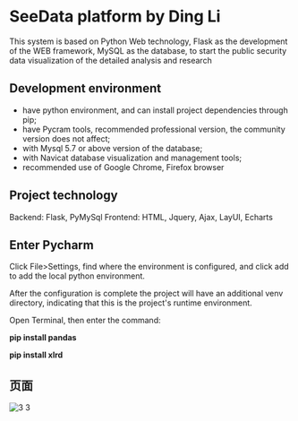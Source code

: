 
# SeeData platform by Ding Li
This system is based on Python Web technology, Flask as the development of the WEB framework, MySQL as the database, to start the public security data visualization of the detailed analysis and research

## Development environment

-  have python environment, and can install project dependencies through pip;
- have Pycram tools, recommended professional version, the community version does not affect;
- with Mysql 5.7 or above version of the database;
- with Navicat database visualization and management tools;
- recommended use of Google Chrome, Firefox browser





## Project technology

Backend: Flask, PyMySql
Frontend: HTML, Jquery, Ajax, LayUI, Echarts

## Enter Pycharm
Click File>Settings, find where the environment is configured, and click add to add the local python environment.

After the configuration is complete the project will have an additional venv directory, indicating that this is the project's runtime environment.


Open Terminal, then enter the command:

**pip install pandas**

**pip install xlrd**


## 页面
![3 3](https://github.com/lingding2009/SeeData/assets/125749306/6b2c6a48-2dfc-46e0-96ba-0838477fa97a)



